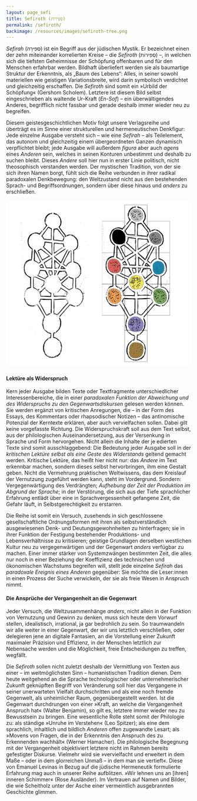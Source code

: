 ```yaml
---
layout: page_sefi
title: Sefiroth (סְפִירוֹת)
permalink: /sefiroth/
backimage: /resources/images/sefiroth-tree.png
---
```

*Sefirah* (סְפִירָה) ist ein Begriff aus der jüdischen Mystik. Er bezeichnet einen der zehn miteinander korrelierten Kreise – die *Sefiroth* (סְפִירוֹת) –, in welchen sich die tiefsten Geheimnisse der Schöpfung offenbaren und für den Menschen erfahrbar werden. Bildhaft überliefert werden sie als baumartige Struktur der Erkenntnis, als „Baum des Lebens“: Alles, in seiner sowohl materiellen wie geistigen Variationsbreite, wird darin symbolisch verdichtet und gleichzeitig erschaffen. Die *Sefiroth* sind somit ein »Urbild der Schöpfung« (Gershom Scholem). Letztere ist diesem Bild selbst eingeschrieben als waltende Ur-Kraft (*En-Sof*) – ein überwältigendes Anderes, begrifflich nicht fassbar und gerade deshalb immer wieder neu zu begreifen.

Diesem geistesgeschichtlichen Motiv folgt unsere Verlagsreihe und überträgt es im Sinne einer strukturellen und hermeneutischen Denkfigur: Jede einzelne Ausgabe versteht sich – wie eine *Sefirah* – als Teilelement, das autonom und gleichzeitig einem übergeordneten Ganzen dynamisch verpflichtet bleibt; jede Ausgabe will außerdem *figura* aber auch *agens* eines *Anderen* sein, welches in seinen Konturen unbestimmt und deshalb zu suchen bleibt. Dieses *Andere* soll hier nun in erster Linie politisch, nicht theosophisch verstanden werden. Der mystischen Tradition, von der sie sich ihren Namen borgt, fühlt sich die Reihe verbunden in ihrer radikal paradoxalen Denkbewegung: den Weltzustand nicht aus den bestehenden Sprach- und Begriffsordnungen, sondern über diese hinaus und *anders* zu erschließen. 

![Die 10 Sefiroth, angeordnet im "Baum des Lebens"](/resources/uploads/pic4sefipdf.png)

#### Lektüre als Widerspruch

Kern jeder Ausgabe bilden Texte oder Textfragmente unterschiedlicher Interessenbereiche, die in einer *paradoxalen Funktion der Abweichung und des Widerspruchs zu den Gegenwartsdiskursen* gelesen werden können. Sie werden ergänzt von kritischen Anregungen, die – in der Form des Essays, des Kommentars oder rhapsodischer Notizen – das antinomische Potenzial der Kerntexte erklären, aber auch vervielfachen sollen. Dabei gilt keine vorgefasste Richtung. Die Widerspruchskraft soll aus dem Text selbst, aus der philologischen Auseinandersetzung, aus der Versenkung in Sprache und Form hervorgehen. Nicht allein die Inhalte der je edierten Texte sind somit ausschlaggebend: Die Bedeutung jeder Ausgabe soll in der *kritischen Lektüre selbst als eine Geste des Widerstands* geltend gemacht werden. Kritische Lektüre, das heißt hier nicht nur: das *Andere* im Text erkennbar machen, sondern dieses selbst hervorbringen, ihm eine Gestalt geben. Nicht die Vermehrung praktischen Weltwissens, das dem Kreislauf der Vernutzung zugeführt werden kann, steht im Vordergrund. Sondern: Vergegenwärtigung des Verdrängten; *Aufhebung der Zeit der Produktion im Abgrund der Sprache*; in der Verstörung, die sich aus der Tiefe sprachlicher Erfahrung entlädt über eine in Sprachvergessenheit gefangene Zeit, die Gefahr läuft, in Selbstgerechtigkeit zu erstarren.

Die Reihe ist somit ein Versuch, zusehends in sich geschlossene gesellschaftliche Ordnungsformen mit ihren als selbstverständlich ausgewiesenen Denk- und Deutungsgewohnheiten zu hinterfragen; sie in ihrer Funktion der Festigung bestehender Produktions- und Lebensverhältnisse zu kritisieren; geistige Grundlagen derselben westlichen Kultur neu zu vergegenwärtigen und der Gegenwart *anders* verfügbar zu machen. Einer immer stärker von Systemzwängen bestimmten Zeit, die alles nur noch in einer Beziehung der Koeffizienz des technischen und ökonomischen Wachstums begreifen will, stellt jede einzelne *Sefirah* das *paradoxale Ereignis eines Anderen* gegenüber: Sie möchte die Leser:innen in einen Prozess der Suche verwickeln, der sie als freie Wesen in Anspruch nimmt. 

#### Die Ansprüche der Vergangenheit an die Gegenwart

Jeder Versuch, die Weltzusammenhänge *anders*, nicht allein in der Funktion von Vernutzung und Gewinn zu denken, muss sich heute dem Vorwurf stellen, idealistisch, irrational, ja gar bedrohlich zu sein. So traumwandeln wir alle weiter in einer Gegenwart, der wir uns letztlich verschließen, oder delegieren jene an digitale Fantasien, an die Vorstellung einer Zukunft maximaler Präzision und Effizienz, in der Menschen letztlich zur Nebensache werden und die Möglichkeit, freie Entscheidungen zu treffen, wegfällt.

Die *Sefiroth* sollen nicht zuletzt deshalb der Vermittlung von Texten aus einer – im weitmöglichsten Sinn – humanistischen Tradition dienen. Dem heute weitgehend an die Sprache technologischer oder unternehmerischer Zukunft geknüpften Begriff von Veränderung soll hier das Vergangene in seiner unerwarteten Vielfalt durchschritten und als eine noch fremde Gegenwelt, als unheimlicher Raum, gegenübergestellt werden. Ist die Gegenwart durchdrungen von einer »Kraft, an welche die Vergangenheit Anspruch hat« (Walter Benjamin), so gilt es, letztere immer wieder neu zu Bewusstsein zu bringen. Eine wesentliche Rolle steht somit der Philologie zu: als ständige »Unruhe im Verstehen« (Leo Spitzer); als eine dem sprachlich, inhaltlich und bildlich *Anderen* offen zugewandte Lesart; als »Movens von Fragen, die in der Erkenntnis den Anspruch des zu Erkennenden wachhält« (Werner Hamacher). Die philologische Begegnung mit der Vergangenheit objektiviert letztere nicht im Rahmen bereits gefestigter Diskurse. Vielmehr wird sie »vervielfacht und erweitert in dem Maße – oder in dem glorreichen Unmaß – in dem man sie vertieft«. Diese von Emanuel Levinas in Bezug auf die jüdische Hermeneutik formulierte Erfahrung mag auch in unserer Reihe aufblitzen. »Wir lehnen uns an \[ihren] inneren Schimmer« (Rose Ausländer). Im Vertrauen auf Namen und Bilder, die wie Scheitholz unter der Asche einer vermeintlich ausgebrannten Geschichte glimmen.
